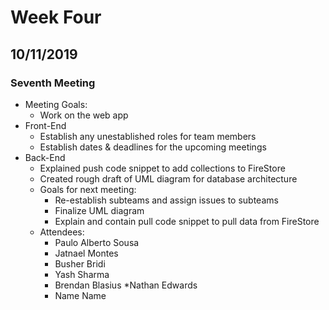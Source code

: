 # Week Four
## 10/11/2019
### Seventh Meeting
* Meeting Goals:
    * Work on the web app
* Front-End
    * Establish any unestablished roles for team members
    * Establish dates & deadlines for the upcoming meetings
* Back-End
	* Explained push code snippet to add collections to FireStore
	* Created rough draft of UML diagram for database architecture 
	* Goals for next meeting:
		* Re-establish subteams and assign issues to subteams
		* Finalize UML diagram
		* Explain and contain pull code snippet to pull data from FireStore 
    *  Attendees:
        * Paulo Alberto Sousa
        * Jatnael Montes
        * Busher Bridi
        * Yash Sharma
        * Brendan Blasius
		*Nathan Edwards
        * Name Name
